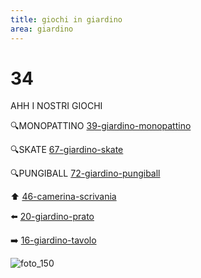 ```yaml
---
title: giochi in giardino
area: giardino
---
```

# 34
AHH I NOSTRI GIOCHI

🔍MONOPATTINO [39-giardino-monopattino](39-giardino-monopattino.md)

🔍SKATE [67-giardino-skate](67-giardino-skate.md)

🔍PUNGIBALL [72-giardino-pungiball](72-giardino-pungiball.md)

⬆️ [46-camerina-scrivania](46-camerina-scrivania.md)

⬅️ [20-giardino-prato](20-giardino-prato.md)

➡️ [16-giardino-tavolo](16-giardino-tavolo.md)

![foto_150](_assets/preview_color/foto_150.jpg)